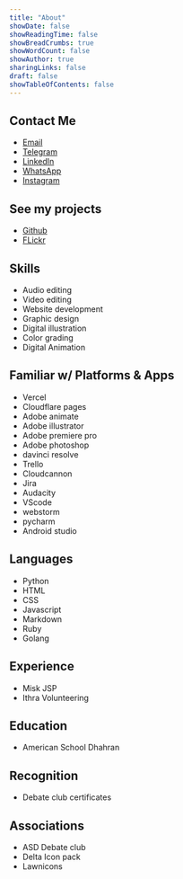 ```yaml
---
title: "About"
showDate: false
showReadingTime: false
showBreadCrumbs: true
showWordCount: false
showAuthor: true
sharingLinks: false
draft: false
showTableOfContents: false
---
```


## Contact Me

- [Email](mailto:rayyanbc@gmail.com)
- [Telegram](https://t.me/rayyantg)
- [LinkedIn](https://www.linkedin.com/in/rayyan-manzary-3534b6251/)
- [WhatsApp](https://wa.me/yourphonenumber)
- [Instagram](https://www.instagram.com/rayyan.manzary)

## See my projects

- [Github](https://github.com/rayyangh)
- [FLickr](https://www.flickr.com/photos/201933183@N04/)

## Skills

- Audio editing
- Video editing
- Website development
- Graphic design
- Digital illustration
- Color grading
- Digital Animation

## Familiar w/ Platforms & Apps

- Vercel
- Cloudflare pages
- Adobe animate
- Adobe illustrator
- Adobe premiere pro
- Adobe photoshop
- davinci resolve
- Trello
- Cloudcannon
- Jira
- Audacity
- VScode
- webstorm
- pycharm
- Android studio

## Languages

- Python
- HTML
- CSS
- Javascript
- Markdown
- Ruby
- Golang
<!--
## Projects

- Saudi Airlines paper plane (illustrator)
- Sugar Sammy poster (photoshop)
- Qatar airways icons (illustrator)
- STC Icon (illustrator)
-->
## Experience

- Misk JSP
- Ithra Volunteering

## Education

- American School Dhahran

## Recognition

- Debate club certificates

## Associations

- ASD Debate club
- Delta Icon pack
- Lawnicons
